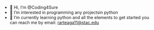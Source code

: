- 👋 Hi, I’m @Coding4Sure
- 👀 I’m interested in programming any projectsin python
- 🌱 I’m currently learning python and all the elements to get started
you can reach me by email: rarteaga11@stac.edu
